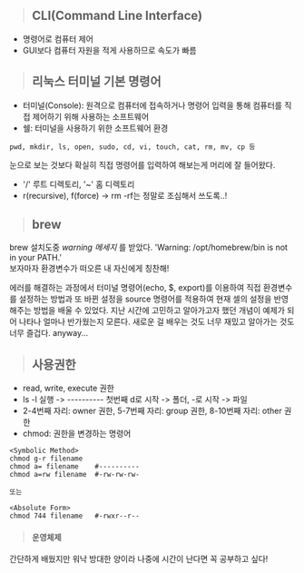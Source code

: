 > ## CLI(Command Line Interface)

- 명령어로 컴퓨터 제어
- GUI보다 컴퓨터 자원을 적게 사용하므로 속도가 빠름

> ## 리눅스 터미널 기본 명령어

- 터미널(Console): 원격으로 컴퓨터에 접속하거나 명령어 입력을 통해 컴퓨터를 직접 제어하기 위해 사용하는 소프트웨어
- 쉘: 터미널을 사용하기 위한 소프트웨어 환경
```
pwd, mkdir, ls, open, sudo, cd, vi, touch, cat, rm, mv, cp 등
```
눈으로 보는 것보다 확실히 직접 명령어를 입력하여 해보는게 머리에 잘 들어왔다.  
- '/' 루트 디렉토리, '~' 홈 디렉토리
- r(recursive), f(force) -> rm -rf는 정말로 조심해서 쓰도록..!  

> ## brew 

brew 설치도중 *warning 메세지* 를 받았다.
'Warning: /opt/homebrew/bin is not in your PATH.'  
보자마자 환경변수가 떠오른 내 자신에게 칭찬해!  

에러를 해결하는 과정에서 터미널 명령어(echo, $, export)를 이용하여 직접 환경변수를 설정하는 방법과 또 바뀐 설정을 source 명령어를 적용하여 현재 셀의 설정을 반영해주는 방법을 배울 수 있었다. 
지난 시간에 고민하고 알아가고자 했던 개념이 예제가 되어 나타나 얼마나 반가웠는지 모른다. 새로운 걸 배우는 것도 너무 재밌고 알아가는 것도 너무 즐겁다. anyway...

> ## 사용권한

- read, write, execute 권한
- ls -l 실행 -> ---------- 첫번째 d로 시작 -> 폴더, -로 시작 -> 파일
- 2-4번째 자리: owner 권한, 5-7번째 자리: group 권한, 8-10번째 자리: other 권한
- chmod: 권한을 변경하는 명령어
```
<Symbolic Method>
chmod g-r filename   
chmod a= filename    #----------
chmod a=rw filename  #-rw-rw-rw-

또는

<Absolute Form>
chmod 744 filename   #-rwxr--r-- 
```

> #### 운영체제

간단하게 배웠지만 워낙 방대한 양이라 나중에 시간이 난다면 꼭 공부하고 싶다!



